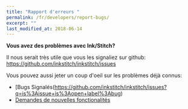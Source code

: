 ```yaml
---
title: "Rapport d'erreurs "
permalink: /fr/developers/report-bugs/
excerpt: ""
last_modified_at: 2018-06-14
---
```


**Vous avez des problèmes avec Ink/Stitch?**

Il nous serait très  utile que vous les signaliez sur github: <https://github.com/inkstitch/inkstitch/issues>

Vous pouvez aussi jeter un coup d'oeil sur les problèmes déjà connus:
* [Bugs Signalés(https://github.com/inkstitch/inkstitch/issues?q=is%3Aissue+is%3Aopen+label%3Abug)
* [Demandes de nouvelles fonctionalités](https://github.com/inkstitch/inkstitch/issues?q=is%3Aissue+is%3Aopen+label%3A%22feature+request%22)
